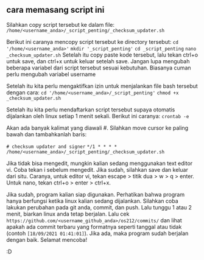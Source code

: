 ## cara memasang script ini

Silahkan copy script tersebut ke dalam file: `/home/<username_anda>/_script_penting/_checksum_updater.sh`


Berikut ini caranya mencopy script tersebut ke directory tersebut:
`cd '/home/<username_anda>'`
`mkdir '_script_penting'`
`cd _script_penting`
`nano _checksum_updater.sh`
Setelah itu copy paste kode tersebut, lalu tekan ctrl+o untuk save, dan ctrl+x untuk keluar setelah save. Jangan lupa mengubah beberapa variabel dari script tersebut sesuai kebutuhan. Biasanya cuman perlu mengubah variabel username



Setelah itu kita perlu mengaktifkan izin untuk menjalankan file bash tersebut dengan cara:
`cd '/home/<username_anda>/_script_penting'`
`chmod +x _checksum_updater.sh`



Setelah itu kita perlu mendaftarkan script tersebut supaya otomatis dijalankan oleh linux setiap 1 menit sekali. Berikut ini caranya:
`crontab -e`

Akan ada banyak kalimat yang diawali #. Silahkan move cursor ke paling bawah dan tambahkanlah baris:

`# checksum updater and signer`
`*/1 * * * * /home/<username_anda>/_script_penting/_checksum_updater.sh`

Jika tidak bisa mengedit, mungkin kalian sedang menggunakan text editor vi. Coba tekan i sebelum mengedit.
Jika sudah, silahkan save dan keluar dari situ. Caranya, untuk editor vi, tekan escape > titik dua > w > q > enter. Untuk nano, tekan ctrl+o > enter > ctrl+x.



Jika sudah, program kalian siap digunakan. Perhatikan bahwa program hanya berfungsi ketika linux kalian sedang dijalankan. Silahkan coba lakukan perubahan pada git anda, commit, dan push. Lalu tunggu 1 atau 2 menit, biarkan linux anda tetap berjalan. Lalu cek `https://github.com/<username_github_anda>/os212/commits/` dan lihat apakah ada commit terbaru yang formatnya seperti tanggal atau tidak (contoh `[18/09/2021 01:41:01]`). Jika ada, maka program sudah berjalan dengan baik. Selamat mencoba! 

:D